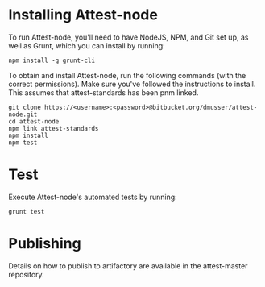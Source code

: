 # Installing Attest-node

To run Attest-node, you'll need to have NodeJS, NPM, and Git set up, as well as Grunt, which you can install by running:

```
npm install -g grunt-cli
```

To obtain and install Attest-node, run the following commands (with the correct permissions). Make sure you've followed the instructions to install. This assumes that attest-standards has been pnm linked.

```
git clone https://<username>:<password>@bitbucket.org/dmusser/attest-node.git
cd attest-node
npm link attest-standards
npm install
npm test
```

# Test

Execute Attest-node's automated tests by running:

```
grunt test
```

# Publishing

Details on how to publish to artifactory are available in the attest-master repository.